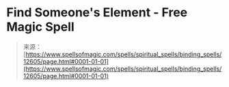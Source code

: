 <!--yml
category: 未分类
date: 2024-06-12 18:50:25
-->

# Find Someone's Element - Free Magic Spell

> 来源：[https://www.spellsofmagic.com/spells/spiritual_spells/binding_spells/12605/page.html#0001-01-01](https://www.spellsofmagic.com/spells/spiritual_spells/binding_spells/12605/page.html#0001-01-01)